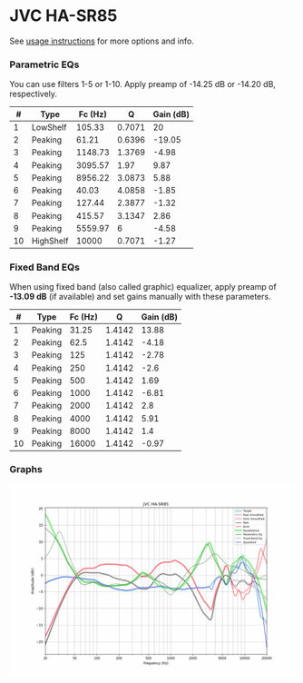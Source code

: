 # JVC HA-SR85
See [usage instructions](https://github.com/jaakkopasanen/AutoEq#usage) for more options and info.

### Parametric EQs
You can use filters 1-5 or 1-10. Apply preamp of -14.25 dB or -14.20 dB, respectively.

|   # | Type      |   Fc (Hz) |      Q |   Gain (dB) |
|-----|-----------|-----------|--------|-------------|
|   1 | LowShelf  |    105.33 | 0.7071 |       20    |
|   2 | Peaking   |     61.21 | 0.6396 |      -19.05 |
|   3 | Peaking   |   1148.73 | 1.3769 |       -4.98 |
|   4 | Peaking   |   3095.57 | 1.97   |        9.87 |
|   5 | Peaking   |   8956.22 | 3.0873 |        5.88 |
|   6 | Peaking   |     40.03 | 4.0858 |       -1.85 |
|   7 | Peaking   |    127.44 | 2.3877 |       -1.32 |
|   8 | Peaking   |    415.57 | 3.1347 |        2.86 |
|   9 | Peaking   |   5559.97 | 6      |       -4.58 |
|  10 | HighShelf |  10000    | 0.7071 |       -1.27 |

### Fixed Band EQs
When using fixed band (also called graphic) equalizer, apply preamp of **-13.09 dB** (if available) and set gains manually with these parameters.

|   # | Type    |   Fc (Hz) |      Q |   Gain (dB) |
|-----|---------|-----------|--------|-------------|
|   1 | Peaking |     31.25 | 1.4142 |       13.88 |
|   2 | Peaking |     62.5  | 1.4142 |       -4.18 |
|   3 | Peaking |    125    | 1.4142 |       -2.78 |
|   4 | Peaking |    250    | 1.4142 |       -2.6  |
|   5 | Peaking |    500    | 1.4142 |        1.69 |
|   6 | Peaking |   1000    | 1.4142 |       -6.81 |
|   7 | Peaking |   2000    | 1.4142 |        2.8  |
|   8 | Peaking |   4000    | 1.4142 |        5.91 |
|   9 | Peaking |   8000    | 1.4142 |        1.4  |
|  10 | Peaking |  16000    | 1.4142 |       -0.97 |

### Graphs
![](./JVC%20HA-SR85.png)

